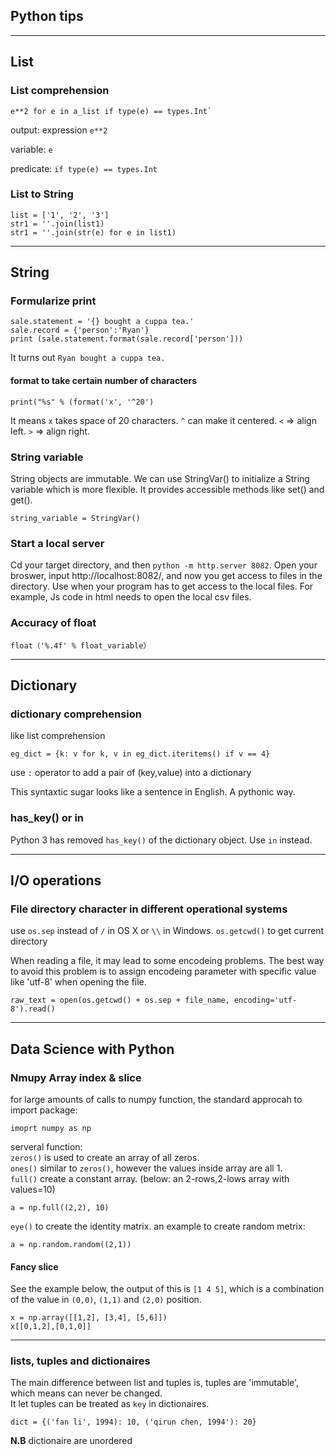 ## Python tips

---
## List
### List comprehension

    e**2 for e in a_list if type(e) == types.Int`

output: expression `e**2`

variable: `e`

predicate: `if type(e) == types.Int`

### List to String
	list = ['1', '2', '3']
	str1 = ''.join(list1)
	str1 = ''.join(str(e) for e in list1)

---
## String
### Formularize print

    sale.statement = '{} bought a cuppa tea.'
    sale.record = {'person':'Ryan'}
    print (sale.statement.format(sale.record['person']))

It turns out `Ryan bought a cuppa tea.`
#### format to take certain number of characters
    print("%s" % (format('x', '^20')
It means `x` takes space of 20 characters.
`^` can make it centered. `<` => align left. `>` => align right.

### String variable
String objects are immutable.
We can use StringVar() to initialize a String variable which is more flexible. It provides accessible methods like set() and get().

    string_variable = StringVar()

### Start a local server
Cd your target directory, and then `python -m http.server 8082`.
Open your broswer, input http://localhost:8082/, and now you get access to files in the directory.
Use when your program has to get access to the local files. For example, Js code in html needs to open the local csv files.

### Accuracy of float
	float（'%.4f' % float_variable）

---
## Dictionary
### dictionary comprehension

like list comprehension

    eg_dict = {k: v for k, v in eg_dict.iteritems() if v == 4}
use `:` operator to add a pair of (key,value) into a dictionary

This syntaxtic sugar looks like a sentence in English. A pythonic way.

### has_key() or in
Python 3 has removed `has_key()` of the dictionary object. Use `in` instead.

---
## I/O operations
### File directory character in different operational systems
use `os.sep` instead of `/` in OS X or `\\` in Windows.
`os.getcwd()` to get current directory

When reading a file, it may lead to some encodeing problems.
The best way to avoid this problem is to assign encodeing parameter with specific value like 'utf-8' when opening the file.

    raw_text = open(os.getcwd() + os.sep + file_name, encoding='utf-8').read()

---
## Data Science with Python
### Nmupy Array index & slice
for large amounts of calls to numpy function, the standard approcah to import package:

    imoprt numpy as np

serveral function:<br>
`zeros()` is used to create an array of all zeros.<br>
`ones()` similar to `zeros()`, however the values inside array are all 1.<br>
`full()` create a  constant array. (below: an 2-rows,2-lows array with values=10)

    a = np.full((2,2), 10)

`eye()` to create the identity matrix.
an example to create random metrix:

    a = np.random.random((2,1))

#### Fancy slice
See the example below, the output of this is `[1 4 5]`, which is a combination of the value in `(0,0)`, `(1,1)` and `(2,0)` position.

    x = np.array([[1,2], [3,4], [5,6]])
    x[[0,1,2],[0,1,0]]

---
### lists, tuples and dictionaires
The main difference between list and tuples is, tuples are 'immutable', which means can never be changed.
<br>
It let tuples can be treated as `key` in dictionaires.

    dict = {('fan li', 1994): 10, ('qirun chen, 1994'): 20}

**N.B** dictionaire are unordered<br>





